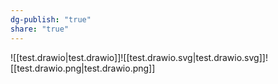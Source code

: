 ```yaml
---
dg-publish: "true"
share: "true"
---
```



![[test.drawio|test.drawio]]![[test.drawio.svg|test.drawio.svg]]![[test.drawio.png|test.drawio.png]]